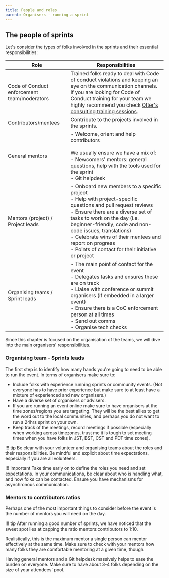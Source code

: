 ```yaml
---
title: People and roles
parent: Organisers - running a sprint
---
```


## The people of sprints

Let's consider the types of folks involved in the sprints and their essential responsibilities:

| Role                                        | Responsibilities                                                                                                                                                                                                                                                                                                                                                        |
| ------------------------------------------- | ----------------------------------------------------------------------------------------------------------------------------------------------------------------------------------------------------------------------------------------------------------------------------------------------------------------------------------------------------------------------- |
| Code of Conduct enforcement team/moderators | Trained folks ready to deal with Code of conduct violations and keeping an eye on the communication channels. If you are looking for Code of Conduct training for your team we highly recommend you check [Otter's consulting training sessions](https://otter.technology/code-of-conduct-training/).                                                                   |
| Contributors/mentees                        | Contribute to the projects involved in the sprints.                                                                                                                                                                                                                                                                                                                     |
| General mentors                             | - Welcome, orient and help contributors <br><br> We usually ensure we have a mix of: <br>- Newcomers' mentors: general questions, help with the tools used for the sprint <br>- Git helpdesk                                                                                                                                                                            |
| Mentors (project) / Project leads           | - Onboard new members to a specific project <br>- Help with project-specific questions and pull request reviews <br>- Ensure there are a diverse set of tasks to work on the day (i.e. beginner-friendly, code and non-code issues, translations) <br>- Celebrate wins of their mentees and report on progress <br> - Points of contact for their initiative or project |
| Organising teams / Sprint leads             | - The main point of contact for the event <br>- Delegates tasks and ensures these are on track<br> - Liaise with conference or summit organisers (if embedded in a larger event) <br> - Ensure there is a CoC enforcement person at all times <br> - Send out comms <br> - Organise tech checks                                                                         |

Since this chapter is focused on the organisation of the teams, we will dive into the main organisers' responsibilities.

### Organising team - Sprints leads

The first step is to identify how many hands you're going to need to be able to run the event. In terms of organisers make sure to:

- Include folks with experience running sprints or community events. (Not everyone has to have prior experience but make sure to at least have a mixture of experienced and new organisers.)
- Have a diverse set of organisers or advisers.
- If you are running an event online make sure to have organisers at the time zones/regions you are targeting. They will be the best allies to get the word out to the local communities, and perhaps you do not want to run a 24hrs sprint on your own.
- Keep track of the meetings, record meetings if possible (especially when working across timezones, trust me it is tough to set meeting times when you have folks in JST, BST, CST and PDT time zones).

!!! tip
Be clear with your volunteer and organising teams about the roles and their responsibilities. Be mindful and explicit about time expectations, especially if you are all volunteers.

!!! important
Take time early on to define the roles you need and set expectations. In your communications, be clear about who is handling what, and how folks can be contacted. Ensure you have mechanisms for asynchronous communication.

### Mentors to contributors ratios

Perhaps one of the most important things to consider before the event is the number of mentors you will need on the day.

!!! tip
After running a good number of sprints, we have noticed that the sweet spot lies at capping the ratio mentors:contributors to 1:10.

Realistically, this is the maximum mentor a single person can mentor effectively at the same time.
Make sure to check with your mentors how many folks they are comfortable mentoring at a given time, though.

Having general mentors and a Git helpdesk massively helps to ease the burden on everyone. Make sure to have about 3-4 folks depending on the size of your attendees' pool.
